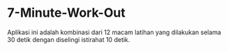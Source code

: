 # 7-Minute-Work-Out
Aplikasi ini adalah kombinasi dari 12 macam latihan yang dilakukan selama 30 detik dengan diselingi istirahat 10 detik.
